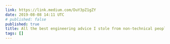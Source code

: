```yaml
---
link: https://link.medium.com/DuY3pZ1gZY
date: 2019-08-08 14:11 UTC
# published: false
published: true
title: All the best engineering advice I stole from non-technical people
tags: []
---
```



